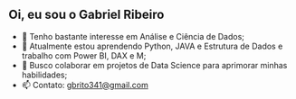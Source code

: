 ## Oi, eu sou o Gabriel Ribeiro
- 👀 Tenho bastante interesse em Análise e Ciência de Dados;
- 🌱 Atualmente estou aprendendo Python, JAVA e Estrutura de Dados e trabalho com Power BI, DAX e M;
- 💞️ Busco colaborar em projetos de Data Science para aprimorar minhas habilidades;
- 📫 Contato: gbrito341@gmail.com

<!---
gbrit0/gbrit0 is a ✨ special ✨ repository because its `README.md` (this file) appears on your GitHub profile.
You can click the Preview link to take a look at your changes.
--->
